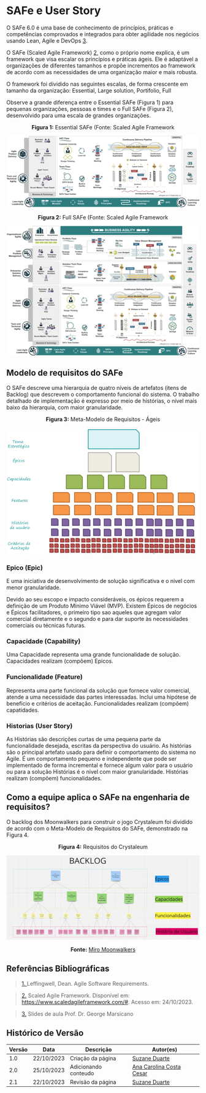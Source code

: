 # SAFe e User Story

O SAFe 6.0 é uma base de conhecimento de princípios, práticas e competências comprovados e integrados para obter agilidade nos negócios usando Lean, Agile e DevOps [3](#referências-bibliográficas).

O SAFe (Scaled Agile Framework) [2](#referências-bibliográficas), como o próprio nome explica, é um framework que visa escalar os princípios e práticas ágeis. Ele é adaptável a organizações de diferentes tamanhos e propõe incrementos ao framework de acordo com as necessidades de uma organização maior e mais robusta.

O framework foi dividido nas seguintes escalas, de forma crescente em tamanho da organização:
Essential, Large solution, Portifolio, Full

Observe a grande diferença entre o Essential SAFe (Figura 1) para pequenas organizações, pessoas e times e o Full SAFe (Figura 2), desenvolvido para uma escala de grandes organizações.

<center><b>Figura 1:</b> Essential SAFe (Fonte: Scaled Agile Framework</center>

![Essential SAFe](../assets/images/safe-essential.png)

<center><b>Figura 2:</b> Full SAFe (Fonte: Scaled Agile Framework</center>

![Full SAFe](../assets/images/safe-Full.png)

## Modelo de requisitos do SAFe

O SAFe descreve uma hierarquia de quatro níveis de artefatos (itens de Backlog) que
descrevem o comportamento funcional do sistema. O trabalho detalhado de implementação é expresso por meio de histórias, o nível mais baixo da hierarquia, com maior granularidade.

<center><b>Figura 3:</b> Meta-Modelo de Requisitos - Ágeis</center>

![Meta-Modelo de Requisitos](../assets/images/Backlog-exemplo.png)

### Epico (Epic)

E uma iniciativa de desenvolvimento de solução
significativa e o nivel com menor granularidade.

Devido ao seu escopo e impacto consideráveis, os
épicos requerem a definição de um Produto Mínimo
Viável (MVP). Existem Épicos de negócios e Épicos facilitadores, o primeiro tipo sao aqueles que agregam valor comercial
diretamente e o segundo e para dar suporte às necessidades comerciais ou
técnicas futuras.

### Capacidade (Capability)

Uma Capacidade representa uma grande funcionalidade de solução. Capacidades realizam (compõem) Epicos.

### Funcionalidade (Feature)

Representa uma parte funcional da solução que fornece valor comercial, atende a uma necessidade das partes interessadas. Inclui uma hipótese de
benefício e critérios de aceitação.
Funcionalidades realizam (compõem) capatidades.

### Historias (User Story)

As Histórias são descrições curtas de uma pequena parte da funcionalidade desejada, escritas da perspectiva do usuário. As histórias são o principal artefato usado para definir o comportamento do sistema no Agile.
É um comportamento pequeno e independente que pode ser
implementado de forma incremental e fornece algum valor para o
usuário ou para a solução
Histórias é o nivel com maior granularidade.
Histórias realizam (compõem) funcionalidades.

## Como a equipe aplica o SAFe na engenharia de requisitos?

O backlog dos Moonwalkers para construir o jogo Crystaleum foi dividido de acordo com o Meta-Modelo de Requisitos do SAFe, demonstrado na Figura 4.

<center><b>Figura 4:</b> Requisitos do Crystaleum</center>

![Requisitos do Crystaleum](../assets/images/Backlog.png)

<center><b>Fonte:</b> <a href="https://miro.com/app/board/uXjVNZqImbk=/" target="_blank">Miro Moonwalkers</a></center>

## Referências Bibliográficas

> <a id="l1" href="#anchor_1"> 1. </a> Leffingwell, Dean. Agile Software Requirements.

> <a id="l2" href="#anchor_1"> 2.</a> Scaled Agile Framework. Disponível em: https://www.scaledagileframework.com/#. Acesso em: 24/10/2023.

> <a id="l3" href="#anchor_1"> 3.</a> Slides de aula Prof. Dr. George Marsicano

## Histórico de Versão

| Versão | Data       | Descrição            | Autor(es)                                                |
| ------ | ---------- | -------------------- | -------------------------------------------------------- |
| 1.0    | 22/10/2023 | Criação da página    | [Suzane Duarte](https://github.com/suzaneduarte)         |
| 2.0    | 25/10/2023 | Adicionando conteudo | [Ana Carolina Costa Cesar](https://github.com/CarolCoCe) |
| 2.1    | 22/10/2023 | Revisão da página    | [Suzane Duarte](https://github.com/suzaneduarte)         |
